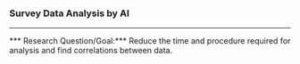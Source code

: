 ### Survey Data Analysis by AI
---

*** Research Question/Goal:*** Reduce the time and procedure required for analysis and find correlations between data.
